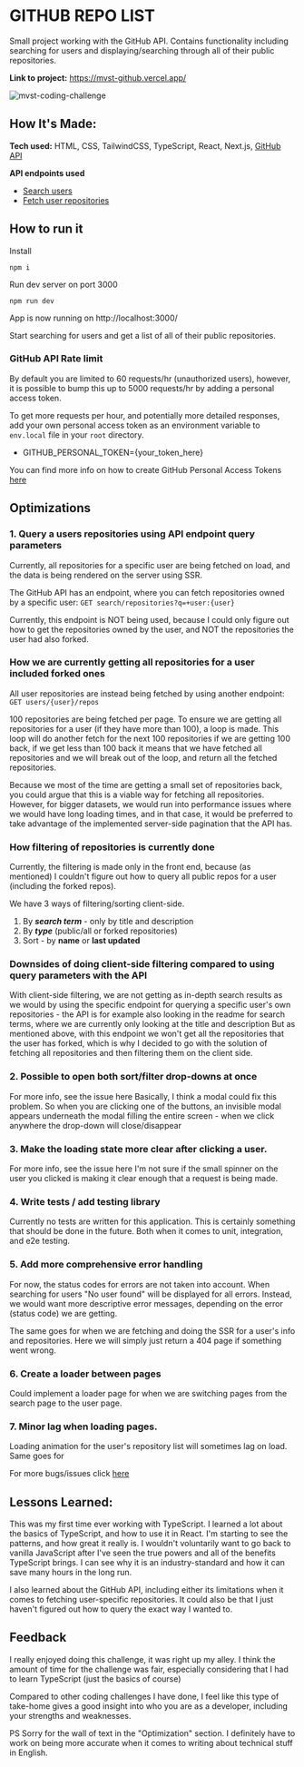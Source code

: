 

# GITHUB REPO LIST
Small project working with the GitHub API. 
Contains functionality including searching for users and displaying/searching through all of their public repositories.

**Link to project:** https://mvst-github.vercel.app/

![mvst-coding-challenge](https://user-images.githubusercontent.com/84397151/199331770-f18667a9-c032-4862-9a80-9eb3713c238b.png)
## How It's Made:

**Tech used:** 
HTML, CSS, TailwindCSS, TypeScript, React, Next.js, [GitHub API](https://docs.github.com/en/rest)

**API endpoints used**
+ [Search users](https://docs.github.com/en/rest/search#search-users)
+ [Fetch user repositories](https://docs.github.com/en/rest/repos/repos#list-repositories-for-a-user)




## How to run it
Install

    npm i

Run dev server on port 3000

    npm run dev
App is now running on http://localhost:3000/

Start searching for users and get a list of all of their public repositories.


### GitHub API Rate limit
By default you are limited to 60 requests/hr (unauthorized users), however, it is possible to bump this up to 5000 requests/hr by adding a personal access token.

To get more requests per hour, and potentially more detailed responses, add your own personal access token as an environment variable to `env.local` file in your `root` directory.

- GITHUB_PERSONAL_TOKEN={your_token_here}

You can find more info on how to create GitHub Personal Access Tokens [here](https://docs.github.com/en/authentication/keeping-your-account-and-data-secure/creating-a-personal-access-token)


## Optimizations

### 1. Query a users repositories using API endpoint query parameters

Currently, all repositories for a specific user are being fetched on load, and the data is being rendered on the server using SSR.

The GitHub API has an endpoint, where you can fetch repositories owned by a specific user: 
`GET search/repositories?q=+user:{user}`

Currently, this endpoint is NOT being used, because I could only figure out how to get the repositories owned by the user, and NOT the repositories the user had also forked.

### How we are currently getting all repositories for a user included forked ones
All user repositories are instead being fetched by using another endpoint: `GET users/{user}/repos`

100 repositories are being fetched per page. To ensure we are getting all repositories for a user (if they have more than 100), a loop is made. 
This loop will do another fetch for the next 100 repositories if we are getting 100 back, if we get less than 100 back it means that we have fetched all repositories and we will break out of the loop, and return all the fetched repositories.

Because we most of the time are getting a small set of repositories back, you could argue that this is a viable way for fetching all repositories. However, for bigger datasets, we would run into performance issues where we would have long loading times, and in that case, it would be preferred to take advantage of the implemented server-side pagination that the API has. 

### How filtering of repositories is currently done

Currently, the filtering is made only in the front end, because (as mentioned) I couldn't figure out how to query all public repos for a user (including the forked repos). 

We have 3 ways of filtering/sorting client-side.

 1. By ***search term*** - only by title and description
 2. By ***type*** (public/all or forked repositories)
 3. Sort - by **name** or **last updated**

### Downsides of doing client-side filtering compared to using query parameters with the API

With client-side filtering, we are not getting as in-depth search results as we would by using the specific endpoint for querying a specific user's own repositories - the API is for example also looking in the readme for search terms, where we are currently only looking at the title and description
But as mentioned above, with this endpoint we won't get all the repositories that the user has forked, which is why I decided to go with the solution of fetching all repositories and then filtering them on the client side.

### 2. Possible to open both sort/filter drop-downs at once
For more info, see the issue here
Basically, I think a modal could fix this problem. So when you are clicking one of the buttons, an invisible modal appears underneath the modal filling the entire screen - when we click anywhere the drop-down will close/disappear

### 3. Make the loading state more clear after clicking a user.
For more info, see the issue here
I'm not sure if the small spinner on the user you clicked is making it clear enough that a request is being made.

### 4. Write tests / add testing library
Currently no tests are written for this application. This is certainly something that should be done in the future. 
Both when it comes to unit, integration, and e2e testing.

### 5. Add more comprehensive error handling
For now, the status codes for errors are not taken into account.
When searching for users "No user found" will be displayed for all errors. 
Instead, we would want more descriptive error messages, depending on the error (status code) we are getting.

The same goes for when we are fetching and doing the SSR for a user's info and repositories. Here we will simply just return a 404 page if something went wrong.

### 6. Create a loader between pages
Could implement a loader page for when we are switching pages from the search page to the user page.

### 7. Minor lag when loading pages.
Loading animation for the user's repository list will sometimes lag on load. 
Same goes for 


For more bugs/issues click [here](https://github.com/kgni/mvst-coding-challenge/issues)

## Lessons Learned:

This was my first time ever working with TypeScript. I learned a lot about the basics of TypeScript, and how to use it in React. 
I'm starting to see the patterns, and how great it really is. I wouldn't voluntarily want to go back to vanilla JavaScript after I've seen the true powers and all of the benefits TypeScript brings. I can see why it is an industry-standard and how it can save many hours in the long run.

I also learned about the GitHub API, including either its limitations when it comes to fetching user-specific repositories. 
It could also be that I just haven't figured out how to query the exact way I wanted to.

## Feedback
I really enjoyed doing this challenge, it was right up my alley. 
I think the amount of time for the challenge was fair, especially considering that I had to learn TypeScript (just the basics of course)

Compared to other coding challenges I have done, I feel like this type of take-home gives a good insight into who you are as a developer, including your strengths and weaknesses.

PS Sorry for the wall of text in the "Optimization" section. I definitely have to work on being more accurate when it comes to writing about technical stuff in English.
